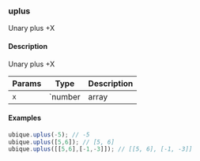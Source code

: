 ### uplus
Unary plus +X


#### Description

Unary plus +X


|Params|Type|Description
|---------|----|-----------
|`x` | `number|array|matrix` | number or array of values


#### Examples

```js
ubique.uplus(-5); // -5
ubique.uplus([5,6]); // [5, 6]
ubique.uplus([[5,6],[-1,-3]]); // [[5, 6], [-1, -3]]
```

